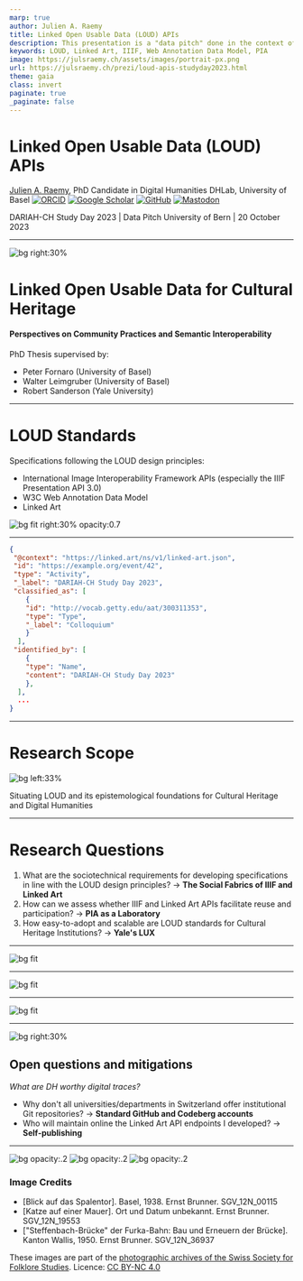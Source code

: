 ```yaml
---
marp: true
author: Julien A. Raemy
title: Linked Open Usable Data (LOUD) APIs
description: This presentation is a "data pitch" done in the context of the DARIAH-CH Study Day 2023 in Bern, Switzerland. In my PhD thesis titled "Linked Open Usable Data for Cultural Heritage", I address the challenge of establishing and studying stable application programming interfaces (APIs) for cultural heritage data. This endeavour aims to enable seamless integration and interoperability, thereby fostering collaboration and accessibility across the domain. However, I encounter a particular hurdle on this journey, as my work is often perceived by existing infrastructures as a service rather than an object of study. During the Community Practices phase of my research, I have adopted a comprehensive approach that combines observations, semi-structured interviews and online surveys. This interweaving of methods allows me to gain valuable insights. I am also actively immersed in the International Image Interoperability Framework (IIIF) and Linked Art communities, using an Actor-Network Theory (ANT) lens to unravel the intricate dependencies and relationships between the various actors. In venturing into the realm of semantic interoperability, I have embarked on a journey of experimentation with modelling, publishing and analysing LOUD-compliant resources, with a key focus on implementing RESTful APIs. These intertwined perspectives are based on the LOUD design principles and leverage JSON-LD as a serialisation format, ensuring adherence to core standards such as the IIIF Presentation API 3.0, W3C Web Annotation Data Model, and Linked Art API. My dissertation presents a compelling set of use cases that highlight the inherent socio-technical characteristics of grassroots initiatives and the way they create and maintain specifications. First, within the confines of my own research, I endeavour to create a bespoke data model that is firmly rooted in LOUD practices. This foundational endeavour strengthens the integrity and coherence of my research within the broader landscape of the cultural heritage field. Secondly, working with Participatory Knowledge Practices in Analogue and Digital Image Archives (PIA) as a dynamic laboratory, I confront the intricacies of data modelling, drawing on practical engagement and reflective contemplation to refine my findings. Finally, an incisive analysis of LUX, the Yale Collection Discovery platform, provides valuable insights into the effective implementation of LOUD standards at scale, highlighting the nuances of data consistency. As I navigate this interdisciplinary expedition, I encounter the intriguing insight that both community practices and semantic interoperability are intricately intertwined. Instead of being distinct and isolated domains, they reveal themselves as interrelated threads, intricately woven together. This entanglement reveals the fluidity and symbiosis between these perspectives, where their convergence leads to a more holistic understanding of the intricate fabric of cultural heritage data. Traversing this distinctive path, I grapple with the captivating challenge of establishing LOUD API endpoints — a challenge diverging from conventional research subjects, which often necessitates self-reliance. In conclusion, my PhD unfolds as a journey that embraces intertwined socio-technical perspectives, showcasing their entanglement rather than discrete divisions.
keywords: LOUD, Linked Art, IIIF, Web Annotation Data Model, PIA
image: https://julsraemy.ch/assets/images/portrait-px.png
url: https://julsraemy.ch/prezi/loud-apis-studyday2023.html
theme: gaia
class: invert
paginate: true
_paginate: false
---
```


<!-- _class: lead -->

# <!-- fit -->  Linked Open Usable Data (LOUD) APIs
[Julien A. Raemy](https://julsraemy.ch), PhD Candidate in Digital Humanities
DHLab, University of Basel
[![ORCID](https://img.shields.io/static/v1?label=ORCID&message=0000-0002-4711-5759&color=A6CE39&logo=orcid)](https://orcid.org/0000-0002-4711-5759) [![Google Scholar](https://img.shields.io/static/v1?label=Google%20Scholar&message=Julien%20A.%20Raemy&color=4285F4&logo=googlescholar)](https://scholar.google.ch/citations?user=pGROUG0AAAAJ&hl) [![GitHub](https://img.shields.io/static/v1?label=GitHub&message=julsraemy&color=181717&logo=github)](https://github.com/julsraemy) [![Mastodon](https://img.shields.io/static/v1?label=Mastodon&message=@julsraemy@hcommons.social&color=6364FF&logo=mastodon)](https://hcommons.social/@julsraemy)

DARIAH-CH Study Day 2023 | Data Pitch
University of Bern | 20 October 2023

---

![bg right:30%](https://sipi.participatory-archives.ch/SGV_12/SGV_12N_00115.jp2/full/max/0/default.jpg)

# Linked Open Usable Data for Cultural Heritage
####  Perspectives on Community Practices and Semantic Interoperability

PhD Thesis supervised by: 
- Peter Fornaro (University of Basel)
- Walter Leimgruber (University of Basel)
- Robert Sanderson (Yale University)

<!-- I am doing my PhD in Digital Humanities on Linked Open Usable Data, with a focus on its (potential) use in the Humanities and the perspectives it could bring in terms of community practices and semantic interoperability. My research is grounded as part of the Participatory Knowledge Practices in Analogue and Digital Image Archives (PIA) research project, which aims to develop a Citizen Science platform around three photographic collections of the Swiss Society for Folklore Studies (SSFS).  -->

<!-- _footer: "https://phd.julsraemy.ch" -->


---

# LOUD Standards
Specifications following the LOUD design principles:

- International Image Interoperability Framework APIs (especially the IIIF Presentation API 3.0)
- W3C Web Annotation Data Model
- Linked Art

![bg fit right:30% opacity:0.7](https://json-ld.org/images/json-ld-logo.png)  

<!-- _footer: "https://linked.art/loud/" -->

<!-- The overall idea of LOUD is to make data easy to use for humans, especially for developers. JSON-LD allows for some mapping of ontological constructs into JSON, which is the lingua-franca of modern developers and is a cornerstone technology of LOUD. Five design principles to promote data consumption have been conceived.  -->


---


```json
{
 "@context": "https://linked.art/ns/v1/linked-art.json", 
 "id": "https://example.org/event/42",
 "type": "Activity",
 "_label": "DARIAH-CH Study Day 2023",
 "classified_as": [
    {
    "id": "http://vocab.getty.edu/aat/300311353", 
    "type": "Type", 
    "_label": "Colloquium"
    }
  ],
 "identified_by": [
    {
    "type": "Name",
    "content": "DARIAH-CH Study Day 2023"
    },
  ],
  ...
}
```

---


<!-- _class: lead -->

# <!-- fit --> Research Scope
![bg left:33%](https://sipi.participatory-archives.ch/SGV_12/SGV_12N_19553.jp2/full/max/0/default.jpg)

Situating LOUD and its epistemological foundations for Cultural Heritage and Digital Humanities

---

# Research Questions

1. What are the sociotechnical requirements for developing specifications in line with the LOUD design principles? 
&rarr; **The Social Fabrics of IIIF and Linked Art**
2. How can we assess whether IIIF and Linked Art APIs facilitate reuse and participation?
&rarr; **PIA as a Laboratory**
3. How easy-to-adopt and scalable are LOUD standards for Cultural Heritage Institutions?
&rarr; **Yale's LUX**

---

<!-- _backgroundColor: white -->

![bg fit](https://julsraemy.ch/prezi/assets/Research-Scope-Social-Fabrics.svg)


---

<!-- _backgroundColor: white -->

![bg fit](https://julsraemy.ch/prezi/assets/Research-Scope-PIA.svg)


---

<!-- _backgroundColor: white -->

![bg fit](https://julsraemy.ch/prezi/assets/Research-Scope-LUX.svg)

---


![bg right:30%](https://sipi.participatory-archives.ch/SGV_12/SGV_12N_36937.jp2/full/max/0/default.jpg)

## Open questions and mitigations
_What are DH worthy digital traces?_

- Why don't all universities/departments in Switzerland offer institutional Git repositories? &rarr; **Standard GitHub and Codeberg accounts**
- Who will maintain online the Linked Art API endpoints I developed? &rarr; **Self-publishing**

---

![bg opacity:.2](https://sipi.participatory-archives.ch/SGV_12/SGV_12N_00115.jp2/full/max/0/default.jpg)
![bg opacity:.2](https://sipi.participatory-archives.ch/SGV_12/SGV_12N_19553.jp2/full/max/0/default.jpg)
![bg opacity:.2](https://sipi.participatory-archives.ch/SGV_12/SGV_12N_36937.jp2/full/max/0/default.jpg)

### Image Credits
- [Blick auf das Spalentor]. Basel, 1938. Ernst Brunner. SGV_12N_00115 
- [Katze auf einer Mauer]. Ort und Datum unbekannt. Ernst Brunner. SGV_12N_19553
- ["Steffenbach-Brücke" der Furka-Bahn: Bau und Erneuern der Brücke]. Kanton Wallis, 1950. Ernst Brunner. SGV_12N_36937

These images are part of the [photographic archives of the Swiss Society for Folklore Studies](https://archiv.sgv-sstp.ch/). Licence: [CC BY-NC 4.0](https://creativecommons.org/licenses/by-nc/4.0/legalcode)
